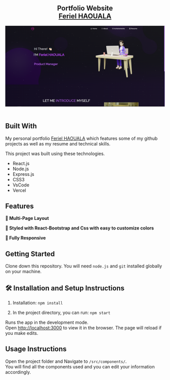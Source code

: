 <h2 align="center">
  Portfolio Website <br/>
  <a href="http://www.portfolios.tech/FerielHaouala" target="_blank">Feriel HAOUALA</a>
</h2>
<div align="center">
  <img alt="Demo" src="src/Assets/readme.png" />
</div>

<br/>


## Built With

My personal portfolio <a href="http://www.portfolios.tech/FerielHaouala" target="_blank">Feriel HAOUALA</a> which features some of my github projects as well as my resume and technical skills.<br/>

This project was built using these technologies.

- React.js
- Node.js
- Express.js
- CSS3
- VsCode
- Vercel

## Features

**📖 Multi-Page Layout**

**🎨 Styled with React-Bootstrap and Css with easy to customize colors**

**📱 Fully Responsive**

## Getting Started

Clone down this repository. You will need `node.js` and `git` installed globally on your machine.

## 🛠 Installation and Setup Instructions

1. Installation: `npm install`

2. In the project directory, you can run: `npm start`

Runs the app in the development mode.\
Open [http://localhost:3000](http://localhost:3000) to view it in the browser.
The page will reload if you make edits.

## Usage Instructions

Open the project folder and Navigate to `/src/components/`. <br/>
You will find all the components used and you can edit your information accordingly.

